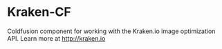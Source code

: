 Kraken-CF
=========

Coldfusion component for working with the Kraken.io image optimization API. Learn more at http://kraken.io
